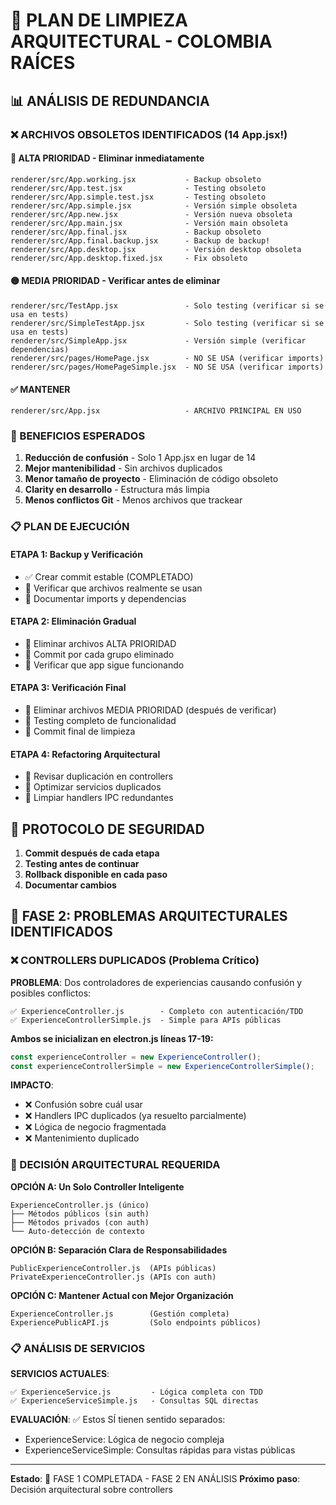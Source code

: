 # 🧹 PLAN DE LIMPIEZA ARQUITECTURAL - COLOMBIA RAÍCES

## 📊 ANÁLISIS DE REDUNDANCIA

### ❌ ARCHIVOS OBSOLETOS IDENTIFICADOS (14 App.jsx!)

#### 🔴 ALTA PRIORIDAD - Eliminar inmediatamente

```
renderer/src/App.working.jsx           - Backup obsoleto
renderer/src/App.test.jsx              - Testing obsoleto
renderer/src/App.simple.test.jsx       - Testing obsoleto
renderer/src/App.simple.jsx            - Versión simple obsoleta
renderer/src/App.new.jsx               - Versión nueva obsoleta
renderer/src/App.main.jsx              - Versión main obsoleta
renderer/src/App.final.jsx             - Backup obsoleto
renderer/src/App.final.backup.jsx      - Backup de backup!
renderer/src/App.desktop.jsx           - Versión desktop obsoleta
renderer/src/App.desktop.fixed.jsx     - Fix obsoleto
```

#### 🟡 MEDIA PRIORIDAD - Verificar antes de eliminar

```
renderer/src/TestApp.jsx               - Solo testing (verificar si se usa en tests)
renderer/src/SimpleTestApp.jsx         - Solo testing (verificar si se usa en tests)
renderer/src/SimpleApp.jsx             - Versión simple (verificar dependencias)
renderer/src/pages/HomePage.jsx        - NO SE USA (verificar imports)
renderer/src/pages/HomePageSimple.jsx  - NO SE USA (verificar imports)
```

#### ✅ MANTENER

```
renderer/src/App.jsx                   - ARCHIVO PRINCIPAL EN USO
```

### 🎯 BENEFICIOS ESPERADOS

1. **Reducción de confusión** - Solo 1 App.jsx en lugar de 14
2. **Mejor mantenibilidad** - Sin archivos duplicados
3. **Menor tamaño de proyecto** - Eliminación de código obsoleto
4. **Clarity en desarrollo** - Estructura más limpia
5. **Menos conflictos Git** - Menos archivos que trackear

### 📋 PLAN DE EJECUCIÓN

#### ETAPA 1: Backup y Verificación

- ✅ Crear commit estable (COMPLETADO)
- 🔄 Verificar que archivos realmente se usan
- 🔄 Documentar imports y dependencias

#### ETAPA 2: Eliminación Gradual

- 🔄 Eliminar archivos ALTA PRIORIDAD
- 🔄 Commit por cada grupo eliminado
- 🔄 Verificar que app sigue funcionando

#### ETAPA 3: Verificación Final

- 🔄 Eliminar archivos MEDIA PRIORIDAD (después de verificar)
- 🔄 Testing completo de funcionalidad
- 🔄 Commit final de limpieza

#### ETAPA 4: Refactoring Arquitectural

- 🔄 Revisar duplicación en controllers
- 🔄 Optimizar servicios duplicados
- 🔄 Limpiar handlers IPC redundantes

## 🚨 PROTOCOLO DE SEGURIDAD

1. **Commit después de cada etapa**
2. **Testing antes de continuar**
3. **Rollback disponible en cada paso**
4. **Documentar cambios**

## 🚨 FASE 2: PROBLEMAS ARQUITECTURALES IDENTIFICADOS

### ❌ CONTROLLERS DUPLICADOS (Problema Crítico)

**PROBLEMA**: Dos controladores de experiencias causando confusión y posibles conflictos:

```
✅ ExperienceController.js        - Completo con autenticación/TDD
✅ ExperienceControllerSimple.js  - Simple para APIs públicas
```

**Ambos se inicializan en electron.js líneas 17-19:**

```javascript
const experienceController = new ExperienceController();
const experienceControllerSimple = new ExperienceControllerSimple();
```

**IMPACTO**:

- ❌ Confusión sobre cuál usar
- ❌ Handlers IPC duplicados (ya resuelto parcialmente)
- ❌ Lógica de negocio fragmentada
- ❌ Mantenimiento duplicado

### 🎯 DECISIÓN ARQUITECTURAL REQUERIDA

**OPCIÓN A: Un Solo Controller Inteligente**

```
ExperienceController.js (único)
├── Métodos públicos (sin auth)
├── Métodos privados (con auth)
└── Auto-detección de contexto
```

**OPCIÓN B: Separación Clara de Responsabilidades**

```
PublicExperienceController.js  (APIs públicas)
PrivateExperienceController.js (APIs con auth)
```

**OPCIÓN C: Mantener Actual con Mejor Organización**

```
ExperienceController.js        (Gestión completa)
ExperiencePublicAPI.js         (Solo endpoints públicos)
```

### 📋 ANÁLISIS DE SERVICIOS

**SERVICIOS ACTUALES**:

```
✅ ExperienceService.js         - Lógica completa con TDD
✅ ExperienceServiceSimple.js   - Consultas SQL directas
```

**EVALUACIÓN**: ✅ Estos SÍ tienen sentido separados:

- ExperienceService: Lógica de negocio compleja
- ExperienceServiceSimple: Consultas rápidas para vistas públicas

---

**Estado**: 🔄 FASE 1 COMPLETADA - FASE 2 EN ANÁLISIS
**Próximo paso**: Decisión arquitectural sobre controllers
